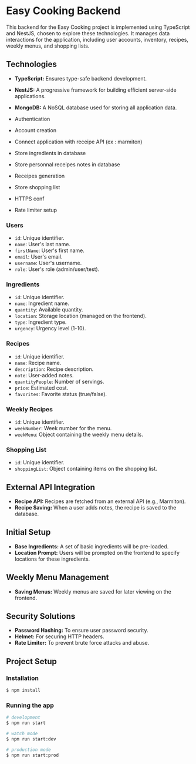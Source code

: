 # Easy Cooking Backend

This backend for the Easy Cooking project is implemented using TypeScript and NestJS, chosen to explore these technologies. It manages data interactions for the application, including user accounts, inventory, recipes, weekly menus, and shopping lists.

## Technologies

- **TypeScript:** Ensures type-safe backend development.
- **NestJS:** A progressive framework for building efficient server-side applications.
- **MongoDB:** A NoSQL database used for storing all application data.

- Authentication
- Account creation
- Connect application with receipe API (ex : marmiton)
- Store ingredients in database
- Store personnal receipes notes in database
- Receipes generation
- Store shopping list
- HTTPS conf
- Rate limiter setup 

### Users
- `id`: Unique identifier.
- `name`: User's last name.
- `firstName`: User's first name.
- `email`: User's email.
- `username`: User's username.
- `role`: User's role (admin/user/test).

### Ingredients
- `id`: Unique identifier.
- `name`: Ingredient name.
- `quantity`: Available quantity.
- `location`: Storage location (managed on the frontend).
- `type`: Ingredient type.
- `urgency`: Urgency level (1-10).

### Recipes
- `id`: Unique identifier.
- `name`: Recipe name.
- `description`: Recipe description.
- `note`: User-added notes.
- `quantityPeople`: Number of servings.
- `price`: Estimated cost.
- `favorites`: Favorite status (true/false).

### Weekly Recipes
- `id`: Unique identifier.
- `weekNumber`: Week number for the menu.
- `weekMenu`: Object containing the weekly menu details.

### Shopping List
- `id`: Unique identifier.
- `shoppingList`: Object containing items on the shopping list.

## External API Integration

- **Recipe API:** Recipes are fetched from an external API (e.g., Marmiton).
- **Recipe Saving:** When a user adds notes, the recipe is saved to the database.

## Initial Setup

- **Base Ingredients:** A set of basic ingredients will be pre-loaded.
- **Location Prompt:** Users will be prompted on the frontend to specify locations for these ingredients.

## Weekly Menu Management

- **Saving Menus:** Weekly menus are saved for later viewing on the frontend.

## Security Solutions

- **Password Hashing:** To ensure user password security.
- **Helmet:** For securing HTTP headers.
- **Rate Limiter:** To prevent brute force attacks and abuse.

## Project Setup

### Installation

```bash
$ npm install
```

### Running the app

```bash
# development
$ npm run start

# watch mode
$ npm run start:dev

# production mode
$ npm run start:prod
```
